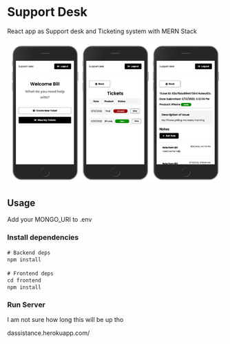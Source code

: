 # Support Desk

React app as Support desk and Ticketing system with MERN Stack

<img align="center" src="./supportdesk.png" width="800px" />

## Usage

Add your MONGO_URI to .env

### Install dependencies

```
# Backend deps
npm install

# Frontend deps
cd frontend
npm install
```

### Run Server

I am not sure how long this will be up tho

dassistance.herokuapp.com/
